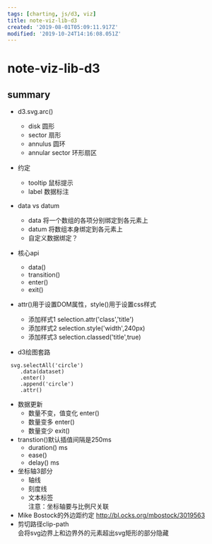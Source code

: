 ```yaml
---
tags: [charting, js/d3, viz]
title: note-viz-lib-d3
created: '2019-08-01T05:09:11.917Z'
modified: '2019-10-24T14:16:08.051Z'
---
```


# note-viz-lib-d3

## summary

- d3.svg.arc()
    - disk 圆形
    - sector 扇形
    - annulus 圆环
    - annular sector 环形扇区
- 约定
    - tooltip 鼠标提示
    - label 数据标注
- data vs datum
    - data 将一个数组的各项分别绑定到各元素上
    - datum 将数组本身绑定到各元素上  
    - 自定义数据绑定？

- 核心api
    - data()
    - transition()
    - enter()
    - exit()
    
- attr()用于设置DOM属性，style()用于设置css样式  
    - 添加样式1 selection.attr('class','title')  
    - 添加样式2 selection.style('width',240px)
    - 添加样式3 selection.classed('title',true)

- d3绘图套路
```
 svg.selectAll('circle')
    .data(dataset)
    .enter()
    .append('circle')
    .attr()
```
- 数据更新
    - 数量不变，值变化 enter()
    - 数量变多 enter()
    - 数量变少 exit()
- transtion()默认插值间隔是250ms
    - duration() ms
    - ease() 
    - delay() ms
- 坐标轴3部分
    - 轴线
    - 刻度线
    - 文本标签  
注意：坐标轴要与比例尺关联    
- Mike Bostock的外边距约定 http://bl.ocks.org/mbostock/3019563
- 剪切路径clip-path  
会将svg边界上和边界外的元素超出svg矩形的部分隐藏

